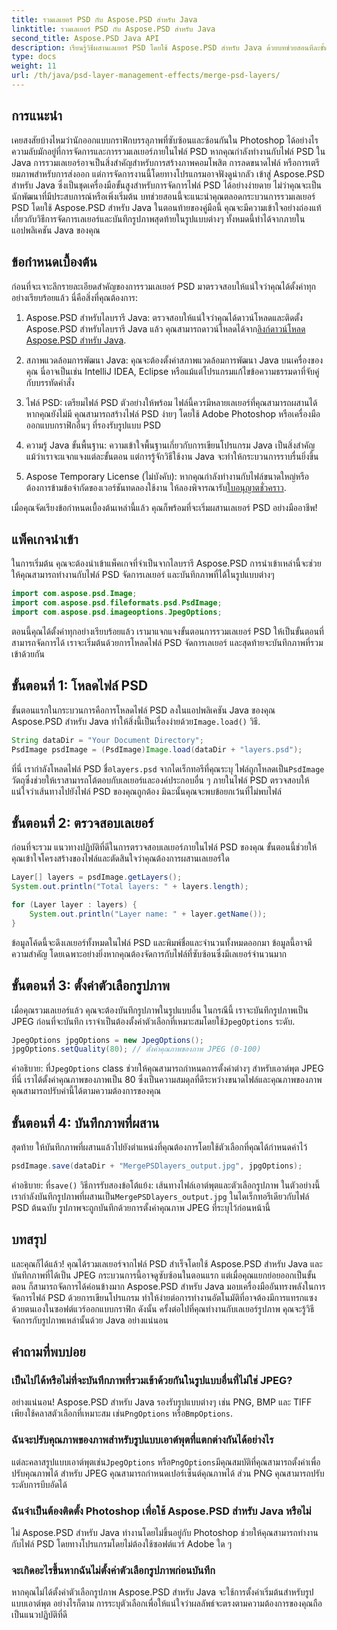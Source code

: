 ```yaml
---
title: รวมเลเยอร์ PSD กับ Aspose.PSD สำหรับ Java
linktitle: รวมเลเยอร์ PSD กับ Aspose.PSD สำหรับ Java
second_title: Aspose.PSD Java API
description: เรียนรู้วิธีผสานเลเยอร์ PSD โดยใช้ Aspose.PSD สำหรับ Java ด้วยบทช่วยสอนทีละขั้นตอนนี้ เหมาะสำหรับนักพัฒนาที่ต้องการทำให้งานการประมวลผลภาพเป็นแบบอัตโนมัติ
type: docs
weight: 11
url: /th/java/psd-layer-management-effects/merge-psd-layers/
---
```

## การแนะนำ

เคยสงสัยบ้างไหมว่านักออกแบบกราฟิกบรรลุภาพที่ซับซ้อนและซ้อนกันใน Photoshop ได้อย่างไร ความลับมักอยู่ที่การจัดการและการรวมเลเยอร์ภายในไฟล์ PSD หากคุณกำลังทำงานกับไฟล์ PSD ใน Java การรวมเลเยอร์อาจเป็นสิ่งสำคัญสำหรับการสร้างภาพคอมโพสิต การลดขนาดไฟล์ หรือการเตรียมภาพสำหรับการส่งออก แต่การจัดการงานนี้โดยทางโปรแกรมอาจฟังดูน่ากลัว เข้าสู่ Aspose.PSD สำหรับ Java ซึ่งเป็นชุดเครื่องมือขั้นสูงสำหรับการจัดการไฟล์ PSD ได้อย่างง่ายดาย ไม่ว่าคุณจะเป็นนักพัฒนาที่มีประสบการณ์หรือเพิ่งเริ่มต้น บทช่วยสอนนี้จะแนะนำคุณตลอดกระบวนการรวมเลเยอร์ PSD โดยใช้ Aspose.PSD สำหรับ Java ในตอนท้ายของคู่มือนี้ คุณจะมีความเข้าใจอย่างถ่องแท้เกี่ยวกับวิธีการจัดการเลเยอร์และบันทึกรูปภาพสุดท้ายในรูปแบบต่างๆ ทั้งหมดนี้ทำได้จากภายในแอปพลิเคชัน Java ของคุณ

## ข้อกำหนดเบื้องต้น

ก่อนที่จะเจาะลึกรายละเอียดสำคัญของการรวมเลเยอร์ PSD มาตรวจสอบให้แน่ใจว่าคุณได้ตั้งค่าทุกอย่างเรียบร้อยแล้ว นี่คือสิ่งที่คุณต้องการ:

1. Aspose.PSD สำหรับไลบรารี Java: ตรวจสอบให้แน่ใจว่าคุณได้ดาวน์โหลดและติดตั้ง Aspose.PSD สำหรับไลบรารี Java แล้ว คุณสามารถดาวน์โหลดได้จาก[ลิงก์ดาวน์โหลด Aspose.PSD สำหรับ Java](https://releases.aspose.com/psd/java/).

2. สภาพแวดล้อมการพัฒนา Java: คุณจะต้องตั้งค่าสภาพแวดล้อมการพัฒนา Java บนเครื่องของคุณ นี่อาจเป็นเช่น IntelliJ IDEA, Eclipse หรือแม้แต่โปรแกรมแก้ไขข้อความธรรมดาที่จับคู่กับบรรทัดคำสั่ง

3. ไฟล์ PSD: เตรียมไฟล์ PSD ตัวอย่างให้พร้อม ไฟล์นี้ควรมีหลายเลเยอร์ที่คุณสามารถผสานได้ หากคุณยังไม่มี คุณสามารถสร้างไฟล์ PSD ง่ายๆ โดยใช้ Adobe Photoshop หรือเครื่องมือออกแบบกราฟิกอื่นๆ ที่รองรับรูปแบบ PSD

4. ความรู้ Java ขั้นพื้นฐาน: ความเข้าใจพื้นฐานเกี่ยวกับการเขียนโปรแกรม Java เป็นสิ่งสำคัญ แม้ว่าเราจะแจกแจงแต่ละขั้นตอน แต่การรู้จักวิธีใช้งาน Java จะทำให้กระบวนการราบรื่นยิ่งขึ้น

5.  Aspose Temporary License (ไม่บังคับ): หากคุณกำลังทำงานกับไฟล์ขนาดใหญ่หรือต้องการข้ามข้อจำกัดของเวอร์ชันทดลองใช้งาน ให้ลองพิจารณารับ[ใบอนุญาตชั่วคราว](https://purchase.aspose.com/temporary-license/).

เมื่อคุณจัดเรียงข้อกำหนดเบื้องต้นเหล่านี้แล้ว คุณก็พร้อมที่จะเริ่มผสานเลเยอร์ PSD อย่างมืออาชีพ!

## แพ็คเกจนำเข้า

ในการเริ่มต้น คุณจะต้องนำเข้าแพ็คเกจที่จำเป็นจากไลบรารี Aspose.PSD การนำเข้าเหล่านี้จะช่วยให้คุณสามารถทำงานกับไฟล์ PSD จัดการเลเยอร์ และบันทึกภาพที่ได้ในรูปแบบต่างๆ

```java
import com.aspose.psd.Image;
import com.aspose.psd.fileformats.psd.PsdImage;
import com.aspose.psd.imageoptions.JpegOptions;
```

ตอนนี้คุณได้ตั้งค่าทุกอย่างเรียบร้อยแล้ว เรามาแจกแจงขั้นตอนการรวมเลเยอร์ PSD ให้เป็นขั้นตอนที่สามารถจัดการได้ เราจะเริ่มต้นด้วยการโหลดไฟล์ PSD จัดการเลเยอร์ และสุดท้ายจะบันทึกภาพที่รวมเข้าด้วยกัน

## ขั้นตอนที่ 1: โหลดไฟล์ PSD

 ขั้นตอนแรกในกระบวนการคือการโหลดไฟล์ PSD ลงในแอปพลิเคชัน Java ของคุณ Aspose.PSD สำหรับ Java ทำให้สิ่งนี้เป็นเรื่องง่ายด้วย`Image.load()` วิธี.

```java
String dataDir = "Your Document Directory";
PsdImage psdImage = (PsdImage)Image.load(dataDir + "layers.psd");
```

 ที่นี่ เรากำลังโหลดไฟล์ PSD ชื่อ`layers.psd` จากไดเร็กทอรีที่คุณระบุ ไฟล์ถูกโหลดเป็น`PsdImage` วัตถุซึ่งช่วยให้เราสามารถโต้ตอบกับเลเยอร์และองค์ประกอบอื่น ๆ ภายในไฟล์ PSD ตรวจสอบให้แน่ใจว่าเส้นทางไปยังไฟล์ PSD ของคุณถูกต้อง มิฉะนั้นคุณจะพบข้อยกเว้นที่ไม่พบไฟล์

## ขั้นตอนที่ 2: ตรวจสอบเลเยอร์

ก่อนที่จะรวม แนวทางปฏิบัติที่ดีในการตรวจสอบเลเยอร์ภายในไฟล์ PSD ของคุณ ขั้นตอนนี้ช่วยให้คุณเข้าใจโครงสร้างของไฟล์และตัดสินใจว่าคุณต้องการผสานเลเยอร์ใด

```java
Layer[] layers = psdImage.getLayers();
System.out.println("Total layers: " + layers.length);

for (Layer layer : layers) {
    System.out.println("Layer name: " + layer.getName());
}
```

ข้อมูลโค้ดนี้จะดึงเลเยอร์ทั้งหมดในไฟล์ PSD และพิมพ์ชื่อและจำนวนทั้งหมดออกมา ข้อมูลนี้อาจมีความสำคัญ โดยเฉพาะอย่างยิ่งหากคุณต้องจัดการกับไฟล์ที่ซับซ้อนซึ่งมีเลเยอร์จำนวนมาก

## ขั้นตอนที่ 3: ตั้งค่าตัวเลือกรูปภาพ

 เมื่อคุณรวมเลเยอร์แล้ว คุณจะต้องบันทึกรูปภาพในรูปแบบอื่น ในกรณีนี้ เราจะบันทึกรูปภาพเป็น JPEG ก่อนที่จะบันทึก เราจำเป็นต้องตั้งค่าตัวเลือกที่เหมาะสมโดยใช้`JpegOptions` ระดับ.

```java
JpegOptions jpgOptions = new JpegOptions();
jpgOptions.setQuality(80); // ตั้งค่าคุณภาพของภาพ JPEG (0-100)
```

คำอธิบาย:
 ที่`JpegOptions` class ช่วยให้คุณสามารถกำหนดการตั้งค่าต่างๆ สำหรับเอาต์พุต JPEG ที่นี่ เราได้ตั้งค่าคุณภาพของภาพเป็น 80 ซึ่งเป็นความสมดุลที่ดีระหว่างขนาดไฟล์และคุณภาพของภาพ คุณสามารถปรับค่านี้ได้ตามความต้องการของคุณ

## ขั้นตอนที่ 4: บันทึกภาพที่ผสาน

สุดท้าย ให้บันทึกภาพที่ผสานแล้วไปยังตำแหน่งที่คุณต้องการโดยใช้ตัวเลือกที่คุณได้กำหนดค่าไว้

```java
psdImage.save(dataDir + "MergePSDlayers_output.jpg", jpgOptions);
```

คำอธิบาย:
 ที่`save()` วิธีการรับสองข้อโต้แย้ง: เส้นทางไฟล์เอาต์พุตและตัวเลือกรูปภาพ ในตัวอย่างนี้ เรากำลังบันทึกรูปภาพที่ผสานเป็น`MergePSDlayers_output.jpg` ในไดเร็กทอรีเดียวกับไฟล์ PSD ต้นฉบับ รูปภาพจะถูกบันทึกด้วยการตั้งค่าคุณภาพ JPEG ที่ระบุไว้ก่อนหน้านี้

## บทสรุป

และคุณก็ได้แล้ว! คุณได้รวมเลเยอร์จากไฟล์ PSD สำเร็จโดยใช้ Aspose.PSD สำหรับ Java และบันทึกภาพที่ได้เป็น JPEG กระบวนการนี้อาจดูซับซ้อนในตอนแรก แต่เมื่อคุณแยกย่อยออกเป็นขั้นตอน ก็สามารถจัดการได้ค่อนข้างมาก Aspose.PSD สำหรับ Java มอบเครื่องมืออันทรงพลังในการจัดการไฟล์ PSD ด้วยการเขียนโปรแกรม ทำให้ง่ายต่อการทำงานอัตโนมัติที่อาจต้องมีการแทรกแซงด้วยตนเองในซอฟต์แวร์ออกแบบกราฟิก ดังนั้น ครั้งต่อไปที่คุณทำงานกับเลเยอร์รูปภาพ คุณจะรู้วิธีจัดการกับรูปภาพเหล่านั้นด้วย Java อย่างแน่นอน

## คำถามที่พบบ่อย

### เป็นไปได้หรือไม่ที่จะบันทึกภาพที่รวมเข้าด้วยกันในรูปแบบอื่นที่ไม่ใช่ JPEG?
อย่างแน่นอน! Aspose.PSD สำหรับ Java รองรับรูปแบบต่างๆ เช่น PNG, BMP และ TIFF เพียงใช้คลาสตัวเลือกที่เหมาะสม เช่น`PngOptions` หรือ`BmpOptions`.

### ฉันจะปรับคุณภาพของภาพสำหรับรูปแบบเอาต์พุตที่แตกต่างกันได้อย่างไร
 แต่ละคลาสรูปแบบเอาต์พุตเช่น`JpegOptions` หรือ`PngOptions`มีคุณสมบัติที่คุณสามารถตั้งค่าเพื่อปรับคุณภาพได้ สำหรับ JPEG คุณสามารถกำหนดเปอร์เซ็นต์คุณภาพได้ ส่วน PNG คุณสามารถปรับระดับการบีบอัดได้

### ฉันจำเป็นต้องติดตั้ง Photoshop เพื่อใช้ Aspose.PSD สำหรับ Java หรือไม่
ไม่ Aspose.PSD สำหรับ Java ทำงานโดยไม่ขึ้นอยู่กับ Photoshop ช่วยให้คุณสามารถทำงานกับไฟล์ PSD โดยทางโปรแกรมโดยไม่ต้องใช้ซอฟต์แวร์ Adobe ใด ๆ

### จะเกิดอะไรขึ้นหากฉันไม่ตั้งค่าตัวเลือกรูปภาพก่อนบันทึก
หากคุณไม่ได้ตั้งค่าตัวเลือกรูปภาพ Aspose.PSD สำหรับ Java จะใช้การตั้งค่าเริ่มต้นสำหรับรูปแบบเอาต์พุต อย่างไรก็ตาม การระบุตัวเลือกเพื่อให้แน่ใจว่าผลลัพธ์จะตรงตามความต้องการของคุณถือเป็นแนวปฏิบัติที่ดี